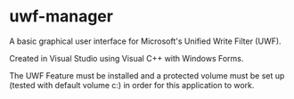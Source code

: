 # uwf-manager
A basic graphical user interface for Microsoft's Unified Write Filter (UWF).

Created in Visual Studio using Visual C++ with Windows Forms.

The UWF Feature must be installed and a protected volume must be set up (tested with default volume c:) in order for this application to work.
